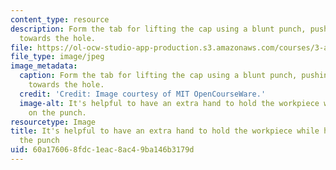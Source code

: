 ```yaml
---
content_type: resource
description: Form the tab for lifting the cap using a blunt punch, pushing the metal
  towards the hole.
file: https://ol-ocw-studio-app-production.s3.amazonaws.com/courses/3-a04-modern-blacksmithing-and-physical-metallurgy-fall-2008/60a176068fdc1eac8ac49ba146b3179d_069.jpg
file_type: image/jpeg
image_metadata:
  caption: Form the tab for lifting the cap using a blunt punch, pushing the metal
    towards the hole.
  credit: 'Credit: Image courtesy of MIT OpenCourseWare.'
  image-alt: It's helpful to have an extra hand to hold the workpiece while hammering
    on the punch.
resourcetype: Image
title: It's helpful to have an extra hand to hold the workpiece while hammering on
  the punch
uid: 60a17606-8fdc-1eac-8ac4-9ba146b3179d
---
```

